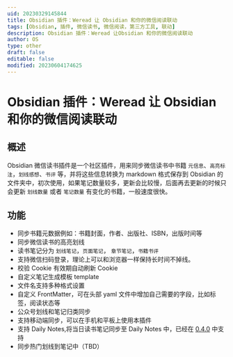 ```yaml
---
uid: 20230329145844
title: Obsidian 插件：Weread 让 Obsidian 和你的微信阅读联动
tags: [Obsidian, 插件, 微信读书, 微信阅读，第三方工具, 联动]
description: Obsidian 插件：Weread 让Obsidian 和你的微信阅读联动
author: OS
type: other
draft: false
editable: false
modified: 20230604174625
---
```


# Obsidian 插件：Weread 让 Obsidian 和你的微信阅读联动

## 概述

Obsidian 微信读书插件是一个社区插件，用来同步微信读书中书籍 `元信息`、`高亮标注`，`划线感想`、`书评` 等，并将这些信息转换为 markdown 格式保存到 Obsidian 的文件夹中，初次使用，如果笔记数量较多，更新会比较慢，后面再去更新的时候只会更新 `划线数量` 或者 `笔记数量` 有变化的书籍，一般速度很快。

## 功能

- 同步书籍元数据例如：书籍封面，作者、出版社、ISBN，出版时间等
- 同步微信读书的高亮划线
- 读书笔记分为 `划线笔记`，`页面笔记`， `章节笔记`，`书籍书评`
- 支持微信扫码登录，理论上可以和浏览器一样保持长时间不掉线。
- 校验 Cookie 有效期自动刷新 Cookie
- 自定义笔记生成模板 template
- 文件名支持多种格式设置
- 自定义 FrontMatter，可在头部 yaml 文件中增加自己需要的字段，比如标签，阅读状态等
- 公众号划线和笔记归类同步
- 支持移动端同步，可以在手机和平板上使用本插件
- 支持 Daily Notes,将当日读书笔记同步至 Daily Notes 中，已经在 [0.4.0](https://github.com/zhaohongxuan/obsidian-weread-plugin/releases/tag/0.4.0) 中支持
- 同步热门划线到笔记中（TBD）

